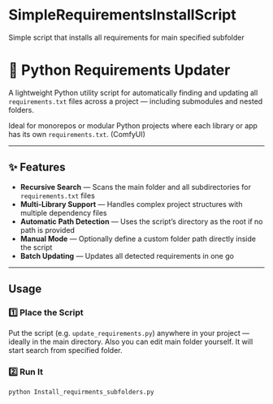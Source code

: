 # SimpleRequirementsInstallScript
Simple script that installs all requirements for main specified subfolder 

# 🐍 Python Requirements Updater

A lightweight Python utility script for automatically finding and updating all `requirements.txt` files across a project — including submodules and nested folders.  

Ideal for monorepos or modular Python projects where each library or app has its own `requirements.txt`. (ComfyUI)

---

## ✨ Features

-  **Recursive Search** — Scans the main folder and all subdirectories for `requirements.txt` files  
-  **Multi-Library Support** — Handles complex project structures with multiple dependency files  
-  **Automatic Path Detection** — Uses the script’s directory as the root if no path is provided  
- **Manual Mode** — Optionally define a custom folder path directly inside the script  
-  **Batch Updating** — Updates all detected requirements in one go  

---

## Usage

### 1️⃣ Place the Script
Put the script (e.g. `update_requirements.py`) anywhere in your project — ideally in the main directory.
Also you can edit main folder yourself. It will start search from specified folder.

### 2️⃣ Run It
```
python Install_requirments_subfolders.py
